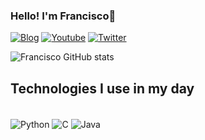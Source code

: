 

### Hello! I'm Francisco👋

[![Blog](https://img.shields.io/badge/Medium-12100E?style=for-the-badge&logo=medium&logoColor=white)](https://medium.com/@WriteupsTHM_HTB_CTF)
[![Youtube](https://img.shields.io/badge/YouTube-FF0000?style=for-the-badge&logo=youtube&logoColor=white)]()
[![Twitter](https://img.shields.io/badge/Twitter-1DA1F2?style=for-the-badge&logo=twitter&logoColor=white)]()

![Francisco GitHub stats](https://github-readme-stats.vercel.app/api?username=Francisco451-ux&show_icons=true&theme=merko)

## Technologies I use in my day 

<div style="display: inline_block"><br/>
  <img align="center" alt="Python" src="https://img.shields.io/badge/Python-3776AB?style=for-the-badge&logo=python&logoColor=white" />
  <img align="center" alt="C" src="https://img.shields.io/badge/C-00599C?style=for-the-badge&logo=c&logoColor=white" />
  <img align="center" alt="Java" src="https://img.shields.io/badge/Java-ED8B00?style=for-the-badge&logo=openjdk&logoColor=white" />
</div>
